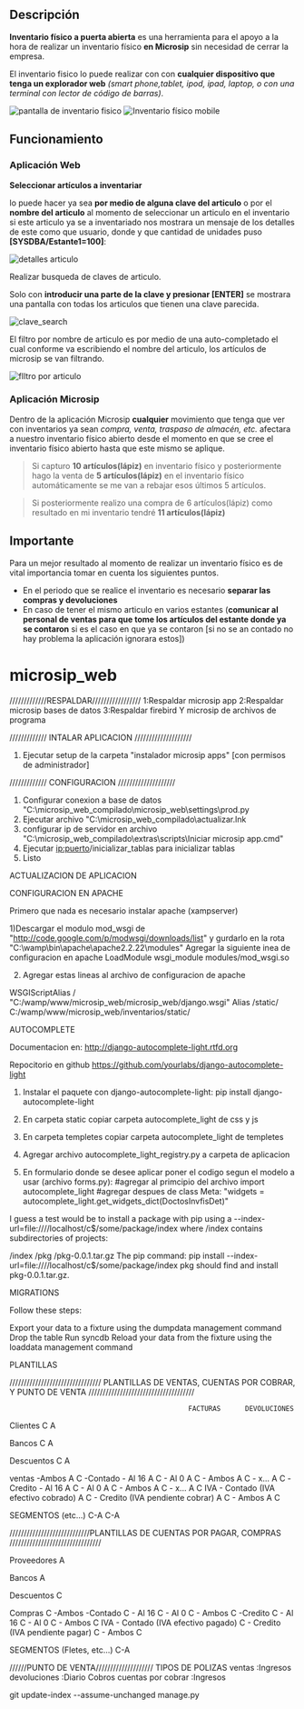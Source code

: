 ## Descripción
**Inventario físico a puerta abierta** es una herramienta para el apoyo a la hora de realizar un inventario físico **en Microsip** sin necesidad de cerrar la empresa.

El inventario fisico lo puede realizar con con **cualquier dispositivo que tenga un explorador web** _(smart phone,tablet, ipod, ipad, laptop, o con una terminal con lector de código de barras)_.

![pantalla de inventario fisico](https://fbcdn-sphotos-e-a.akamaihd.net/hphotos-ak-frc3/1269640_589440644431008_338792098_o.jpg)
![Inventario físico mobile](https://fbcdn-sphotos-g-a.akamaihd.net/hphotos-ak-ash3/602930_589443801097359_1377843750_n.jpg)
## Funcionamiento
### Aplicación Web

**Seleccionar artículos a inventariar**

lo puede hacer ya sea **por medio de alguna clave del articulo** o por el **nombre del articulo** 
al momento de seleccionar un articulo en el inventario si este articulo ya se a inventariado nos mostrara un mensaje de los detalles de este como que usuario, donde y que cantidad de unidades puso **[SYSDBA/Estante1=100]**:

![detalles articulo](https://scontent-a-lax.xx.fbcdn.net/hphotos-ash3/598877_589449747763431_479784911_n.jpg)

Realizar busqueda de claves de articulo.

Solo con **introducir una parte de la clave y presionar [ENTER]** se mostrara una pantalla con todas los articulos que tienen una clave parecida.

![clave_search](https://scontent-a-sjc.xx.fbcdn.net/hphotos-prn1/625534_594153823959690_463924809_n.png)

El filtro por nombre de articulo es por medio de una auto-completado el cual conforme va escribiendo el nombre del articulo, los artículos de microsip se van filtrando.

![fIltro por articulo](https://scontent-b-lax.xx.fbcdn.net/hphotos-prn2/p480x480/1375691_589451821096557_570111113_n.jpg)

### Aplicación **Microsip**

Dentro de la aplicación Microsip **cualquier** movimiento que tenga que ver con inventarios ya sean _compra, venta, traspaso de almacén, etc._ afectara a nuestro inventario físico abierto desde el momento en que se cree el inventario físico abierto hasta que este mismo se aplique.

> Si capturo **10 artículos(lápiz)** en inventario físico y posteriormente hago la venta de **5 artículos(lápiz)** en el inventario físico automáticamente se me van a rebajar esos últimos 5 artículos.

> Si posteriormente realizo una compra de 6 artículos(lápiz) como resultado en mi inventario tendré **11 artículos(lápiz)**

## Importante
Para un mejor resultado al momento de realizar un inventario físico es de vital importancia tomar en cuenta los siguientes puntos.

* En el periodo que se realice el inventario es necesario **separar las compras  y devoluciones**
* En caso de tener el mismo articulo en varios estantes (**comunicar al personal de ventas para que tome los artículos del estante donde ya se contaron** si es el caso en que ya se contaron [si no se an contado no hay problema la aplicación ignorara estos])



microsip_web
============

/////////////RESPALDAR/////////////////
1:Respaldar microsip app
2:Respaldar microsip bases de datos
3:Respaldar firebird Y microsip de archivos de programa

///////////// INTALAR APLICACION ////////////////////
1) Ejecutar setup de la carpeta "instalador microsip apps" [con permisos de administrador]

///////////// CONFIGURACION ////////////////////
1) Configurar conexion a base de datos "C:\microsip_web_compilado\microsip_web\settings\prod.py
2) Ejecutar archivo "C:\microsip_web_compilado\actualizar.lnk  
3) configurar ip de servidor en archivo "C:\microsip_web_compilado\extras\scripts\Iniciar microsip app.cmd"
4) Ejecutar <ip:puerto>/inicializar_tablas para inicializar tablas
5) Listo


ACTUALIZACION DE APLICACION




CONFIGURACION EN APACHE

Primero que nada es necesario instalar apache (xampserver)

1)Descargar el modulo mod_wsgi de "http://code.google.com/p/modwsgi/downloads/list" y gurdarlo en la rota "C:\wamp\bin\apache\apache2.2.22\modules"
  Agregar la siguiente inea de configuracion en apache 
  LoadModule wsgi_module modules/mod_wsgi.so

2) Agregar estas lineas al archivo de configuracion de apache 
  
  WSGIScriptAlias / "C:/wamp/www/microsip_web/microsip_web/django.wsgi"
  Alias /static/ C:/wamp/www/microsip_web/inventarios/static/

AUTOCOMPLETE

Documentacion en: http://django-autocomplete-light.rtfd.org

Repocitorio en github https://github.com/yourlabs/django-autocomplete-light


1) Instalar el paquete con django-autocomplete-light:
    pip install django-autocomplete-light

2) En carpeta static copiar carpeta autocomplete_light de css y js

3) En carpeta templetes copiar carpeta autocomplete_light de templetes

4) Agregar archivo autocomplete_light_registry.py a carpeta de aplicacion

5) En formulario donde se desee aplicar poner el codigo segun el modelo a usar (archivo forms.py):
    #agregar al primcipio del archivo
    import autocomplete_light
    #agregar despues de class Meta:
    "widgets = autocomplete_light.get_widgets_dict(DoctosInvfisDet)"





I guess a test would be to install a package with pip using a --index-url=file:////localhost/c$/some/package/index where /index contains subdirectories of projects:

/index
/pkg
/pkg-0.0.1.tar.gz
The pip command: pip install --index-url=file:////localhost/c$/some/package/index pkg should find and install pkg-0.0.1.tar.gz.

MIGRATIONS

Follow these steps:

Export your data to a fixture using the dumpdata management command
Drop the table
Run syncdb
Reload your data from the fixture using the loaddata management command


PLANTILLAS

//////////////////////////////// PLANTILLAS DE VENTAS, CUENTAS POR COBRAR, Y PUNTO DE VENTA /////////////////////////////////////

                                                FACTURAS      DEVOLUCIONES
Clientes                                            C               A     

Bancos                                              C               A

Descuentos                                          C               A

ventas
    -Ambos                                          A               C
    -Contado
        - Al 16                                     A               C
        - Al 0                                      A               C
        - Ambos                                     A               C
        - x...                                      A               C
    -Credito
        - Al 16                                     A               C
        - Al 0                                      A               C
        - Ambos                                     A               C
        - x...                                      A               C
IVA
    - Contado (IVA efectivo cobrado)                A               C
    - Credito (IVA pendiente cobrar)                A               C
    - Ambos                                         A               C

SEGMENTOS (etc...)                                 C-A             C-A

////////////////////////////PLANTILLAS DE CUENTAS POR PAGAR, COMPRAS ////////////////////////////////

Proveedores                                         A

Bancos                                              A

Descuentos                                          C

Compras                                             C
    -Ambos
    -Contado                                        C
        - Al 16                                     C
        - Al 0                                      C
        - Ambos                                     C
    -Credito                                        C
        - Al 16                                     C
        - Al 0                                      C
        - Ambos                                     C
IVA
    - Contado (IVA efectivo pagado)                 C
    - Credito (IVA pendiente pagar)                 C
    - Ambos                                         C    

SEGMENTOS (Fletes, etc...)                         C-A


//////PUNTO DE VENTA////////////////////
TIPOS DE POLIZAS 
ventas                      :Ingresos
devoluciones                :Diario
Cobros cuentas por cobrar   :Ingresos


git update-index --assume-unchanged manage.py
